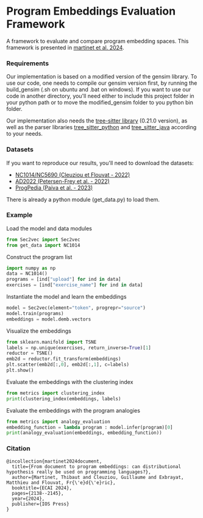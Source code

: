 # Program Embeddings Evaluation Framework
A framework to evaluate and compare program embedding spaces. This framework is presented in [martinet et al. 2024](https://ebooks.iospress.nl/doi/10.3233/FAIA240733).

### Requirements
Our implementation is based on a modified version of the gensim library. To use our code, one needs to compile our gensim version first, by running the build_gensim (.sh on ubuntu and .bat on windows). If you want to use our code in another directory, you'll need either to include this project folder in your python path or to move the modified_gensim folder to you python bin folder.

Our implementation also needs the [tree-sitter library](https://tree-sitter.github.io/tree-sitter) (0.21.0 version), as well as the parser libraries [tree_sitter_python](https://pypi.org/project/tree-sitter-python) and [tree_sitter_java](https://pypi.org/project/tree-sitter-java) according to your needs.


### Datasets
If you want to reproduce our results, you'll need to download the datasets:
- [NC1014/NC5690 (Cleuziou et Flouvat - 2022)](https://github.com/GCleuziou/code2aes2vec/tree/master/Datasets#datasets-presentation)
- [AD2022 (Petersen-Frey et al. - 2022)](https://www.inf.uni-hamburg.de/en/inst/ab/lt/resources/data/ad-lrec)
- [ProgPedia (Paiva et al. - 2023)](https://zenodo.org/records/7449056)

There is already a python module (get_data.py) to load them.

### Example
Load the model and data modules
```python
from Sec2vec import Sec2vec
from get_data import NC1014
```
Construct the program list
```python
import numpy as np
data = NC1014()
programs = [ind["upload"] for ind in data]
exercises = [ind["exercise_name"] for ind in data]
```
Instantiate the model and learn the embeddings
```python
model = Sec2vec(element="token", progrepr="source")
model.train(programs)
embeddings = model.demb.vectors
```
Visualize the embeddings
```python
from sklearn.manifold import TSNE
labels = np.unique(exercises, return_inverse=True)[1]
reductor = TSNE()
emb2d = reductor.fit_transform(embeddings)
plt.scatter(emb2d[:,0], emb2d[:,1], c=labels)
plt.show()
```
Evaluate the embeddings with the clustering index
```python
from metrics import clustering_index
print(clustering_index(embeddings, labels)
```
Evaluate the embeddings with the program analogies
```python
from metrics import analogy_evaluation
embedding_function = lambda program : model.infer(program)[0]
print(analogy_evaluation(embeddings, embedding_function))
```

### Citation
```
@incollection{martinet2024document,
  title={From document to program embeddings: can distributional hypothesis really be used on programming languages?},
  author={Martinet, Thibaut and Cleuziou, Guillaume and Exbrayat, Matthieu and Flouvat, Fr{\'e}d{\'e}ric},
  booktitle={ECAI 2024},
  pages={2138--2145},
  year={2024},
  publisher={IOS Press}
}
```
